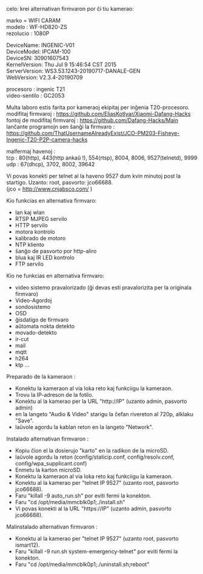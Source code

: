 celo: krei alternativan firmvaron por ĉi tiu kamerao:

marko = WIFI CARAM  
modelo : WF-HD820-ZS  
rezolucio : 1080P  


DeviceName:     INGENIC-V01  
DeviceModel:    IPCAM-100  
DeviceSN:       30901607543  
KernelVersion:  Thu Jul 9 15:46:54 CST 2015  
ServerVersion:  WS3.53.1243-20190717-DANALE-GEN  
WebVersion:     V2.3.4-20190709  

procesoro : ingenic T21  
video-sentilo : GC2053

Multa laboro estis farita por kameraoj ekipitaj per inĝenia T20-procesoro.  
modifitaj firmvaroj :  https://github.com/EliasKotlyar/Xiaomi-Dafang-Hacks  
fontoj de modifitaj firmvaroj : https://github.com/Dafang-Hacks/Main  
lanĉante programojn sen ŝanĝi la firmvaro :  https://github.com/ThatUsernameAlreadyExist/JCO-PM203-Fisheye-Ingenic-T20-P2P-camera-hacks  


malfermaj havenoj :  
  tcp : 80(http), 443(http ankaŭ !), 554(rtsp), 8004, 8006, 9527(telnetd), 9999  
  udp : 67(dhcp), 3702, 8002, 39642  

Vi povas konekti per telnet al la haveno 9527 dum kvin minutoj post la startigo. Uzanto: root, pasvorto: jco66688.  
(jco = http://www.cnjabsco.com/ )

Kio funkcias en alternativa firmvaro:
* lan kaj wlan
* RTSP MJPEG servilo
* HTTP servilo
* motora kontrolo
* kalibrado de motoro
* NTP kliento
* ŝanĝo de pasvorto por http-aliro
* blua kaj IR LED kontrolo
* FTP servilo


Kio ne funkcias en alternativa firmvaro:
* video sistemo pravalorizado  (ĝi devas esti pravalorizita per la originala firmvaro)
* Video-Agordoj
* sondosistemo
* OSD
* ĝisdatigo de firmvaro
* aŭtomata nokta detekto
* movado-detekto
* ir-cut
* mail
* mqtt
* h264
* ktp ...

Preparado de la kameraon :  
* Konektu la kameraon al via loka reto kaj funkciigu la kameraon.
* Trovu la IP-adreson de la fotilo.
* Konektu al la kamerao per la URL "http://IP" (uzanto admin, pasvorto admin)
* en la langeto "Audio & Video" starigu la ĉefan rivereton al 720p, alklaku "Save".
* laŭvole agordu la kablan reton en la langeto "Network".

Instalado alternativan firmvaron :  
* Kopiu ĉion el la dosierujo "karto" en la radikon de la microSD.
* laŭvole agordu la reton (config/staticip.conf, config/resolv.conf, config/wpa_supplicant.conf)
* Enmetu la karton microSD.
* Konektu la kameraon al via loka reto kaj funkciigu la kameraon.
* Konektu al la kamerao per "telnet IP 9527" (uzanto root, pasvorto jco66688).
* Faru "killall -9 auto_run.sh" por eviti fermi la konekton.
* Faru "cd /opt/media/mmcblk0p1;./install.sh"
* Vi povas konekti al la URL "https://IP" (uzanto admin, pasvorto jco66688).

Malinstalado alternativan firmvaron :
* Konektu al la kamerao per "telnet IP 9527" (uzanto root, pasvorto ismart12).
* Faru "killall -9 run.sh system-emergency-telnet" por eviti fermi la konekton.
* Faru "cd /opt/media/mmcblk0p1;./uninstall.sh;reboot"

